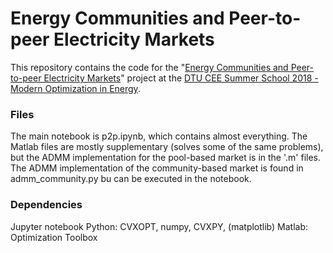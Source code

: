# Energy Communities and Peer-to-peer Electricity Markets

This repository contains the code for the "[Energy Communities and Peer-to-peer Electricity Markets](https://energy-markets-school.dk/wp/wp-content/2018/Projects/P2P_Communities_Project.pdf)" project at the [DTU CEE Summer School 2018 - Modern Optimization in Energy](https://energy-markets-school.dk/).

### Files
The main notebook is p2p.ipynb, which contains almost everything. 
The Matlab files are mostly supplementary (solves some of the same problems), but the ADMM implementation for the pool-based market is in the '.m' files. The ADMM implementation of the community-based market is found in admm_community.py bu can be executed in the notebook. 

### Dependencies
Jupyter notebook
Python: CVXOPT, numpy, CVXPY, (matplotlib)
Matlab: Optimization Toolbox

